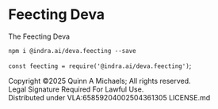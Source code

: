 # Feecting Deva

The Feecting Deva

`npm i @indra.ai/deva.feecting --save`

`const feecting = require('@indra.ai/deva.feecting')`;

Copyright ©2025 Quinn A Michaels; All rights reserved.  
Legal Signature Required For Lawful Use.  
Distributed under VLA:65859204002504361305 LICENSE.md

